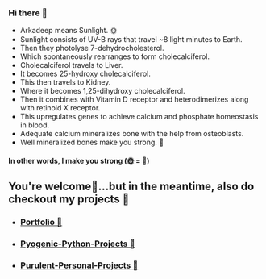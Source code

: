 ### Hi there 👋

- Arkadeep means Sunlight. 🌞 
- Sunlight consists of UV-B rays that travel ~8 light minutes to Earth.
- Then they photolyse 7-dehydrocholesterol.
- Which spontaneously rearranges to form cholecalciferol.
- Cholecalciferol travels to Liver.
- It becomes 25-hydroxy cholecalciferol.
- This then travels to Kidney.
- Where it becomes 1,25-dihydroxy cholecalciferol.
- Then it combines with Vitamin D receptor and heterodimerizes along with retinoid X receptor.
- This upregulates genes to achieve calcium and phosphate homeostasis in blood.
- Adequate calcium mineralizes bone with the help from osteoblasts.
- Well mineralized bones make you strong. 💪

#### In other words, I make you strong (🌞 = 💪)

## You're welcome🙏...but in the meantime, also do checkout my projects 👀
- ### [Portfolio 💼](https://drarkadeep.github.io)
- ### [Pyogenic-Python-Projects 🐍](https://github.com/drarkadeep/pyogenic-python-projects)
- ### [Purulent-Personal-Projects 🐧](https://github.com/drarkadeep/purulent-personal-projects)

